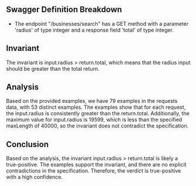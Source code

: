 ## Swagger Definition Breakdown
- The endpoint "/businesses/search" has a GET method with a parameter 'radius' of type integer and a response field 'total' of type integer.

## Invariant
The invariant is input.radius > return.total, which means that the radius input should be greater than the total return.

## Analysis
Based on the provided examples, we have 79 examples in the requests data, with 53 distinct examples. The examples show that for each request, the input.radius is consistently greater than the return.total. Additionally, the maximum value for input.radius is 19599, which is less than the specified maxLength of 40000, so the invariant does not contradict the specification.

## Conclusion
Based on the analysis, the invariant input.radius > return.total is likely a true-positive. The examples support the invariant, and there are no explicit contradictions in the specification. Therefore, the verdict is true-positive with a high confidence.

